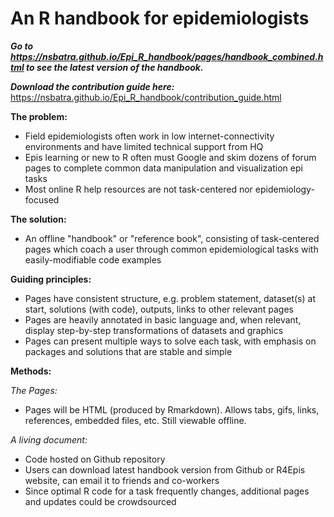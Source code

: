 # An R handbook for epidemiologists

***Go to https://nsbatra.github.io/Epi_R_handbook/pages/handbook_combined.html to see the latest version of the handbook.***

***Download the contribution guide here:*** https://nsbatra.github.io/Epi_R_handbook/contribution_guide.html  

**The problem:**  

* Field epidemiologists often work in low internet-connectivity environments and have limited technical support from HQ  
* Epis learning or new to R often must Google and skim dozens of forum pages to complete common data manipulation and visualization epi tasks  
* Most online R help resources are not task-centered nor epidemiology-focused  

**The solution:**  

* An offline "handbook" or "reference book", consisting of task-centered pages which coach a user through common epidemiological tasks with easily-modifiable code examples

**Guiding principles:**  

* Pages have consistent structure, e.g. problem statement, dataset(s) at start, solutions (with code), outputs, links to other relevant pages
* Pages are heavily annotated in basic language and, when relevant, display step-by-step transformations of datasets and graphics
* Pages can present multiple ways to solve each task, with emphasis on packages and solutions that are stable and simple

**Methods:**  

*The Pages:*
* Pages will be HTML (produced by Rmarkdown). Allows tabs, gifs, links, references, embedded files, etc. Still viewable offline.

*A living document:*  

* Code hosted on Github repository
* Users can download latest handbook version from Github or R4Epis website, can email it to friends and co-workers
* Since optimal R code for a task frequently changes, additional pages and updates could be crowdsourced
